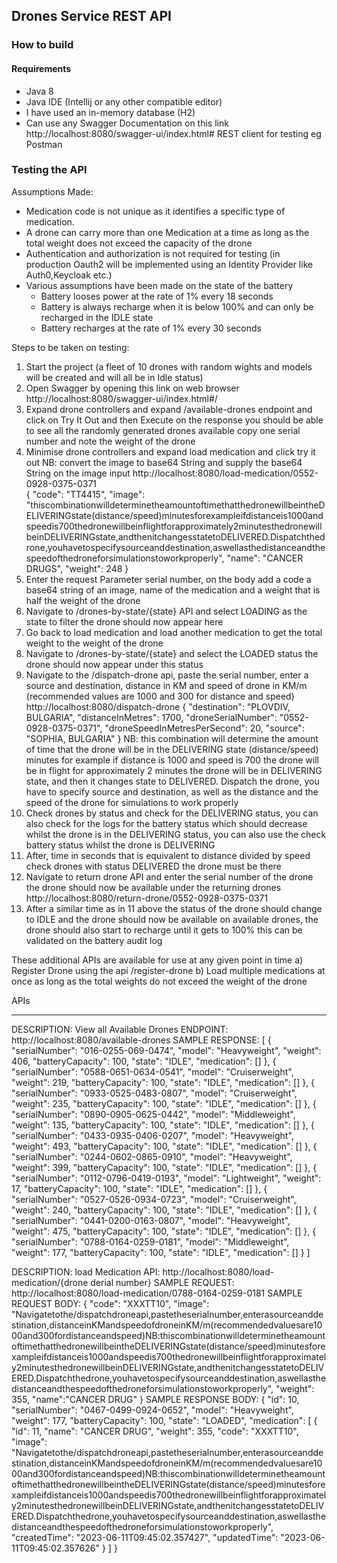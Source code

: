 
## Drones Service REST API

### How to build

#### Requirements

- Java 8
- Java IDE (Intellij or any other compatible editor)
- I have used an in-memory database (H2)
- Can use any Swagger Documentation on this link http://localhost:8080/swagger-ui/index.html# REST client for testing eg Postman


### Testing the API
Assumptions Made: 

- Medication code is not unique as it identifies a specific type of medication.
- A drone can carry more than one Medication at a time as long as the total weight does not exceed the capacity of the drone
- Authentication and authorization is not required for testing (in production Oauth2 will be implemented using an Identity Provider like Auth0,Keycloak etc.)
- Various assumptions have been made on the state of the battery 
    * Battery looses power at the rate of 1% every 18 seconds
    * Battery is always recharge when it is below 100% and can only be recharged in the IDLE state
    * Battery recharges at the rate of 1% every 30 seconds


Steps to be taken on testing:
1. Start the project (a fleet of 10 drones with random wights and models will be created and will all be in Idle status)
2. Open Swagger by opening this link on web browser http://localhost:8080/swagger-ui/index.html#/
3. Expand drone controllers and expand /available-drones endpoint and click on Try It Out and then Execute on the response you should be able to see all the randomly generated drones available copy one serial number and note the weight of the drone
4. Minimise drone controllers and expand load medication and click try it out NB: convert the image to base64 String and supply the base64 String on the image input
   http://localhost:8080/load-medication/0552-0928-0375-0371   
{
   "code": "TT4415",
   "image": "thiscombinationwilldeterminetheamountoftimethatthedronewillbeintheDELIVERINGstate(distance/speed)minutesforexampleifdistanceis1000andspeedis700thedronewillbeinflightforapproximately2minutesthedronewillbeinDELIVERINGstate,andthenitchangesstatetoDELIVERED.Dispatchthedrone,youhavetospecifysourceanddestination,aswellasthedistanceandthespeedofthedroneforsimulationstoworkproperly",
   "name": "CANCER DRUGS",
   "weight": 248
   }
5. Enter the request Parameter serial number, on the body add a code a base64 string of an image, name of the medication and a weight that is half the weight of the drone
6. Navigate to /drones-by-state/{state} API and select LOADING as the state to filter the drone should now appear here
7. Go back to load medication and load another medication to get the total weight to the weight of the drone
8. Navigate to /drones-by-state/{state} and select the LOADED status the drone should now appear under this status
9. Navigate to the /dispatch-drone api, paste the serial number, enter a source and destination, distance in KM and speed of drone in KM/m (recommended values are 1000 and 300 for distance and speed)
   http://localhost:8080/dispatch-drone 
  {
   "destination": "PLOVDIV, BULGARIA",
   "distanceInMetres": 1700,
   "droneSerialNumber": "0552-0928-0375-0371",
   "droneSpeedInMetresPerSecond": 20,
   "source": "SOPHIA, BULGARIA"
   }
   NB: this combination will determine the amount of time that the drone will be in the DELIVERING state (distance/speed) minutes for example if distance is 1000 and speed is 700 the drone will be in flight for approximately 2 minutes the drone will be in DELIVERING state, and then it changes state to DELIVERED.
   Dispatch the drone, you have to specify source and destination, as well as the distance and the speed of the drone for simulations to work properly
10. Check drones by status and check for the DELIVERING status, you can also check for the logs for the battery status which should decrease whilst the drone is in the DELIVERING status, you can also use the check battery status whilst the drone is DELIVERING
11. After, time in seconds that is equivalent to distance divided by speed  check drones with status DELIVERED the drone must be there 
12. Navigate to return drone API and enter the serial number of the drone the drone should now be available under the returning drones
    http://localhost:8080/return-drone/0552-0928-0375-0371
13. After a similar time as in 11 above the status of the drone should change to IDLE and the drone should now be available on available drones, the drone should also start to recharge until it gets to 100% this can be validated on the battery audit log


These additional APIs are available for use at any given point in time
a) Register Drone using the api /register-drone
b) Load multiple medications at once as long as the total weights do not exceed the weight of the drone


APIs
_________________
DESCRIPTION: View all Available Drones
ENDPOINT: http://localhost:8080/available-drones
SAMPLE RESPONSE:
[
{
"serialNumber": "016-0255-069-0474",
"model": "Heavyweight",
"weight": 406,
"batteryCapacity": 100,
"state": "IDLE",
"medication": []
},
{
"serialNumber": "0588-0651-0634-0541",
"model": "Cruiserweight",
"weight": 219,
"batteryCapacity": 100,
"state": "IDLE",
"medication": []
},
{
"serialNumber": "0933-0525-0483-0807",
"model": "Cruiserweight",
"weight": 235,
"batteryCapacity": 100,
"state": "IDLE",
"medication": []
},
{
"serialNumber": "0890-0905-0625-0442",
"model": "Middleweight",
"weight": 135,
"batteryCapacity": 100,
"state": "IDLE",
"medication": []
},
{
"serialNumber": "0433-0935-0406-0207",
"model": "Heavyweight",
"weight": 493,
"batteryCapacity": 100,
"state": "IDLE",
"medication": []
},
{
"serialNumber": "0244-0602-0865-0910",
"model": "Heavyweight",
"weight": 399,
"batteryCapacity": 100,
"state": "IDLE",
"medication": []
},
{
"serialNumber": "0112-0796-0419-0193",
"model": "Lightweight",
"weight": 17,
"batteryCapacity": 100,
"state": "IDLE",
"medication": []
},
{
"serialNumber": "0527-0526-0934-0723",
"model": "Cruiserweight",
"weight": 240,
"batteryCapacity": 100,
"state": "IDLE",
"medication": []
},
{
"serialNumber": "0441-0200-0163-0807",
"model": "Heavyweight",
"weight": 475,
"batteryCapacity": 100,
"state": "IDLE",
"medication": []
},
{
"serialNumber": "0788-0164-0259-0181",
"model": "Middleweight",
"weight": 177,
"batteryCapacity": 100,
"state": "IDLE",
"medication": []
}
]

DESCRIPTION: load Medication
API: http://localhost:8080/load-medication/{drone derial number}
SAMPLE REQUEST: http://localhost:8080/load-medication/0788-0164-0259-0181
SAMPLE REQUEST BODY:
{
"code": "XXXTT10",
"image": "Navigatetothe/dispatchdroneapi,pastetheserialnumber,enterasourceanddestination,distanceinKMandspeedofdroneinKM/m(recommendedvaluesare1000and300fordistanceandspeed)NB:thiscombinationwilldeterminetheamountoftimethatthedronewillbeintheDELIVERINGstate(distance/speed)minutesforexampleifdistanceis1000andspeedis700thedronewillbeinflightforapproximately2minutesthedronewillbeinDELIVERINGstate,andthenitchangesstatetoDELIVERED.Dispatchthedrone,youhavetospecifysourceanddestination,aswellasthedistanceandthespeedofthedroneforsimulationstoworkproperly",
"weight": 355,
"name":"CANCER DRUG"
}
SAMPLE RESPONSE BODY:
{
"id": 10,
"serialNumber": "0467-0499-0924-0652",
"model": "Heavyweight",
"weight": 177,
"batteryCapacity": 100,
"state": "LOADED",
"medication": [
{
"id": 11,
"name": "CANCER DRUG",
"weight": 355,
"code": "XXXTT10",
"image": "Navigatetothe/dispatchdroneapi,pastetheserialnumber,enterasourceanddestination,distanceinKMandspeedofdroneinKM/m(recommendedvaluesare1000and300fordistanceandspeed)NB:thiscombinationwilldeterminetheamountoftimethatthedronewillbeintheDELIVERINGstate(distance/speed)minutesforexampleifdistanceis1000andspeedis700thedronewillbeinflightforapproximately2minutesthedronewillbeinDELIVERINGstate,andthenitchangesstatetoDELIVERED.Dispatchthedrone,youhavetospecifysourceanddestination,aswellasthedistanceandthespeedofthedroneforsimulationstoworkproperly",
"createdTime": "2023-06-11T09:45:02.357427",
"updatedTime": "2023-06-11T09:45:02.357626"
}
]
}

